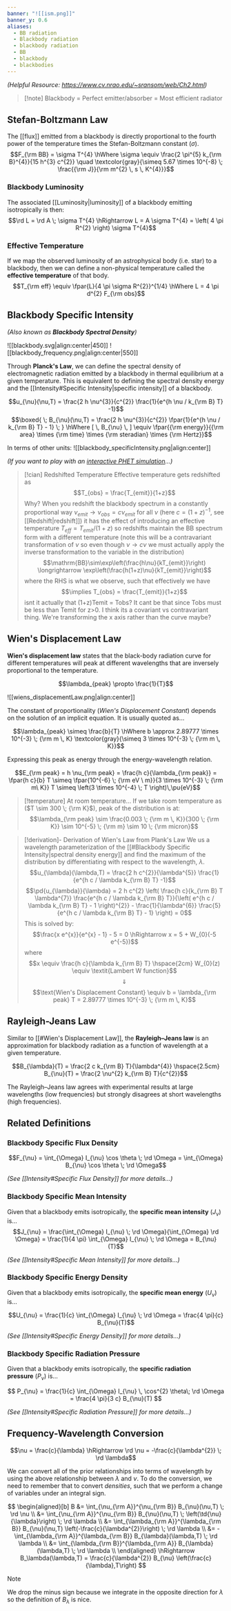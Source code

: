 ```yaml
---
banner: "![[ism.png]]"
banner_y: 0.6
aliases:
  - BB radiation
  - Blackbody radiation
  - blackbody radiation
  - BB
  - blackbody
  - blackbodies
---
```

*(Helpful Resource: https://www.cv.nrao.edu/~sransom/web/Ch2.html)*

> [!note] Blackbody = Perfect emitter/absorber = Most efficient radiator

## Stefan-Boltzmann Law

The [[flux]] emitted from a blackbody is directly proportional to the fourth power of the temperature times the Stefan-Boltzmann constant ($\sigma$).
$$F_{\rm BB} = \sigma T^{4} \hWhere \sigma \equiv \frac{2 \pi^{5} k_{\rm B}^{4}}{15 h^{3} c^{2}} \quad \textcolor{gray}{\simeq 5.67 \times 10^{-8} \; \frac{{\rm J}}{\rm m^{2} \, s \, K^{4}}}$$

### Blackbody Luminosity

The associated [[Luminosity|luminosity]] of a blackbody emitting isotropically is then:
$$\rd L = \rd A \; \sigma T^{4} \hRightarrow L = A \sigma T^{4} = \left( 4 \pi R^{2} \right) \sigma T^{4}$$

### Effective Temperature

If we map the observed luminosity of an astrophysical body (i.e. star) to a blackbody, then we can define a non-physical temperature called the **effective temperature** of that body.
$$T_{\rm eff} \equiv \fpar{L}{4 \pi \sigma R^{2}}^{1/4} \hWhere L = 4 \pi d^{2} F_{\rm obs}$$

## Blackbody Specific Intensity
*(Also known as **Blackbody Spectral Density**)*

![[blackbody.svg|align:center|450]]
![[blackbody_frequency.png|align:center|550]]

Through **Planck's Law**, we can define the spectral density of electromagnetic radiation emitted by a blackbody in thermal equilibrium at a given temperature. This is equivalent to defining the spectral density energy and the [[Intensity#Specific Intensity|specific intensity]] of a blackbody.

$$u_{\nu}(\nu,T) = \frac{2 h \nu^{3}}{c^{2}} \frac{1}{e^{h \nu / k_{\rm B} T} -1}$$
$$\boxed{ \; B_{\nu}(\nu,T) = \frac{2 h \nu^{3}}{c^{2}} \fpar{1}{e^{h \nu / k_{\rm B} T} - 1} \; } \hWhere [ \, B_{\nu} \, ] \equiv \fpar{{\rm energy}}{{\rm area} \times {\rm time} \times {\rm steradian} \times {\rm Hertz}}$$

In terms of other units:
![[blackbody_specificIntensity.png|align:center]]

*(If you want to play with an [interactive PHET simulation](https://phet.colorado.edu/sims/html/blackbody-spectrum/latest/blackbody-spectrum_en.html)...)*


> [!cian] Redshifted Temperature
> Effective temperature gets redshifted as $$T_{obs} = \frac{T_{emit}}{1+z}$$Why? When you redshift the blackbody spectrum in a constantly proportional way $\nu_{emit} \rightarrow \nu_{obs} = c\nu_{emit}$ for all $\nu$ (here $c = (1+z)^{-1}$, see [[Redshift|redshift]]) it has the effect of introducing an effective temperature $T_{eff} = T_{emit}/(1+z)$ so redshifts maintain the BB spectrum form with a different temperature (note this will be a contravariant transformation of $\nu$ so even though $\nu \rightarrow c\nu$ we must actually apply the inverse transformation to the variable in the distribution) $$\mathrm{BB}\sim\exp\left(\frac{h\nu}{kT_{emit}}\right) \longrightarrow \exp\left(\frac{h(1+z)\nu}{kT_{emit}}\right)$$ where the RHS is what we observe, such that effectively we have $$\implies T_{obs} = \frac{T_{emit}}{1+z}$$
> isnt it actually that (1+z)Temit = Tobs? It cant be that since Tobs must be less than Temit for z>0. I think its a covariant vs contravariant thing. We're transforming the x axis rather than the curve maybe?

## Wien's Displacement Law

**Wien's displacement law** states that the black-body radiation curve for different temperatures will peak at different wavelengths that are inversely proportional to the temperature.

$$\lambda_{peak} \propto \frac{1}{T}$$

![[wiens_displacementLaw.png|align:center]]

The constant of proportionality (*Wien's Displacement Constant*) depends on the solution of an implicit equation. It is usually quoted as...

$$\lambda_{peak} \simeq \frac{b}{T} \hWhere b \approx 2.89777 \times 10^{-3} \; {\rm m \, K} \textcolor{gray}{\simeq 3 \times 10^{-3} \; {\rm m \, K}}$$

Expressing this peak as energy through the energy-wavelength relation.

$$E_{\rm peak} = h \nu_{\rm peak} = \frac{h c}{\lambda_{\rm peak}} = \fpar{h c}{b} T \simeq \fpar{10^{-6} \; {\rm eV \ m}}{3 \times 10^{-3} \; {\rm m\ K}} T \simeq \left(3 \times 10^{-4} \; T \right)\,\pu{eV}$$

> [!temperature] At room temperature... 
> If we take room temperature as ($T \sim 300 \; {\rm K}$), peak of the distribution is at:
> $$\lambda_{\rm peak} \sim \frac{0.003 \; {\rm m \, K}}{300 \; {\rm K}} \sim 10^{-5} \; {\rm m} \sim 10 \; {\rm micron}$$

> [!derivation]- Derivation of Wien's Law from Plank's Law
> We us a wavelength parameterization of the [[#Blackbody Specific Intensity|spectral density energy]] and find the maximum of the distribution by differentiating with respect to the wavelength, $\lambda$.
> $$u_{\lambda}(\lambda,T) = \frac{2 h c^{2}}{\lambda^{5}} \frac{1}{e^{h c / \lambda k_{\rm B} T} -1}$$
> $$\pd{u_{\lambda}}{\lambda} = 2 h c^{2} \left( \frac{h c}{k_{\rm B} T \lambda^{7}} \frac{e^{h c / \lambda k_{\rm B} T}}{\left( e^{h c / \lambda k_{\rm B} T} - 1 \right)^{2}} - \frac{1}{\lambda^{6}} \frac{5}{e^{h c / \lambda k_{\rm B} T} - 1} \right) = 0$$
> This is solved by:
> $$\frac{x e^{x}}{e^{x} - 1} - 5 = 0 \hRightarrow x = 5 + W_{0}(-5 e^{-5})$$
> where
> $$x \equiv \frac{h c}{\lambda k_{\rm B} T} \hspace{2cm} W_{0}(z) \equiv \textit{Lambert W function}$$
> $$\Downarrow$$
> $$\text{Wien's Displacement Constant} \equiv b = \lambda_{\rm peak} T = 2.89777 \times 10^{-3} \; {\rm m \, K}$$

## Rayleigh-Jeans Law

Similar to [[#Wien's Displacement Law]], the **Rayleigh–Jeans law** is an approximation for blackbody radiation as a function of wavelength at a given temperature.

$$B_{\lambda}(T) = \frac{2 c k_{\rm B} T}{\lambda^{4}} \hspace{2.5cm} B_{\nu}(T) = \frac{2 \nu^{2} k_{\rm B} T}{c^{2}}$$

The Rayleigh–Jeans law agrees with experimental results at large wavelengths (low frequencies) but strongly disagrees at short wavelengths (high frequencies).

## Related Definitions

### Blackbody Specific Flux Density

$$F_{\nu} = \int_{\Omega} I_{\nu} \cos \theta \; \rd \Omega = \int_{\Omega} B_{\nu} \cos \theta \; \rd \Omega$$

*(See [[Intensity#Specific Flux Density]] for more details...)*

### Blackbody Specific Mean Intensity

Given that a blackbody emits isotropically, the **specific mean intensity** ($J_{\nu}$) is...
$$J_{\nu} = \frac{\int_{\Omega} I_{\nu} \; \rd \Omega}{\int_{\Omega} \rd \Omega} = \frac{1}{4 \pi} \int_{\Omega} I_{\nu} \; \rd \Omega = B_{\nu}(T)$$

*(See [[Intensity#Specific Mean Intensity]] for more details...)*

### Blackbody Specific Energy Density

Given that a blackbody emits isotropically, the **specific mean energy** ($U_{\nu}$) is...

$$U_{\nu} = \frac{1}{c} \int_{\Omega} I_{\nu} \; \rd \Omega = \frac{4 \pi}{c} B_{\nu}(T)$$

*(See [[Intensity#Specific Energy Density]] for more details...)*

### Blackbody Specific Radiation Pressure

Given that a blackbody emits isotropically, the **specific radiation pressure** ($P_{\nu}$) is...

$$
P_{\nu} = \frac{1}{c} \int_{\Omega} I_{\nu} \, \cos^{2} \theta\; \rd \Omega = \frac{4 \pi}{3 c} B_{\nu}(T)
$$

*(See [[Intensity#Specific Radiation Pressure]] for more details...)*

## Frequency-Wavelength Conversion

$$\nu = \frac{c}{\lambda} \hRightarrow \rd \nu = -\frac{c}{\lambda^{2}} \; \rd \lambda$$

We can convert all of the prior relationships into terms of wavelength by using the above relationship between $\lambda$ and $\nu$. To do the conversion, we need to remember that to convert *densities*, such that we perform a change of variables under an integral sign.

$$
\begin{aligned}[b]
	B &= \int_{\nu_{\rm A}}^{\nu_{\rm B}} B_{\nu}(\nu,T) \; \rd \nu \\
	&= \int_{\nu_{\rm A}}^{\nu_{\rm B}} B_{\nu}(\nu,T) \; \left(\td{\nu}{\lambda}\right) \; \rd \lambda \\
	&= \int_{\lambda_{\rm A}}^{\lambda_{\rm B}} B_{\nu}(\nu,T) \left(-\frac{c}{\lambda^{2}}\right) \; \rd \lambda \\
	&= - \int_{\lambda_{\rm A}}^{\lambda_{\rm B}} B_{\lambda}(\lambda,T) \; \rd \lambda \\
	&= \int_{\lambda_{\rm B}}^{\lambda_{\rm A}} B_{\lambda}(\lambda,T) \; \rd \lambda \\
\end{aligned}
\hRightarrow
B_\lambda(\lambda,T) = \frac{c}{\lambda^{2}} B_{\nu} \left(\frac{c}{\lambda},T\right)
$$

> [!note]
> We drop the minus sign because we integrate in the opposite direction for $\lambda$ so the definition of $B_\lambda$ is nice. 
